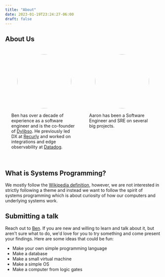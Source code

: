 ```yaml
---
title: "About"
date: 2023-01-19T23:24:27-06:00
draft: false
---
```


## About Us

<style>
.organizers {
  display: flex;
}
.organizer {
  display: flex;
  flex-direction: column;
  align-items: center;
  width: 100%;
  padding: 20px;
}
.organizer img {
  border-radius: 50%;
  width: 175px!important;
  height: 175px!important;
  margin: unset!important; // inherited
}
@media only screen and (max-width: 600px) {
  .organizers {
    flex-direction: column;
  }
}
</style>
<div class="organizers">
  <div class="organizer">
    <img src="/images/ben.jpg" />
    <p>Ben has over a decade of experience as a software engineer and is the co-founder of <a href="https://dylib.so">Dylibso</a>. He previously led DX at <a href="https://recurly.com">Recurly</a> and worked on integrations and edge observability at <a href="https://www.datadoghq.com">Datadog</a>.</p>
  </div>
  <div class="organizer">
    <img src="/images/aaron.jpg" />
    <p>Aaron has been a Software Engineer and SRE on several big projects.</p>
  </div>
</div>


## What is Systems Programming?

We mostly follow the [Wikipedia definition](https://en.wikipedia.org/wiki/Systems_programming), however, we are not interested in
strictly following a theme and instead we want to follow the spirit of systems programming which is about curiosity of
how our computers and underlying systems work.

## Submitting a talk

Reach out to [Ben](mailto:bhelx@simst.im). If you are new and willing to learn and talk about it, but aren't sure what to do, we'd love for you to
try something and come present your findings. Here are some ideas that could be fun:

* Make your own simple programming language
* Make a database
* Make a small virtual machine
* Make a simple OS
* Make a computer from logic gates

